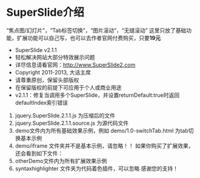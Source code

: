 # SuperSlide介绍
“焦点图/幻灯片”，“Tab标签切换”，“图片滚动”，“无缝滚动”
这里只放了基础功能，扩展功能可以自己写，也可以去作者官网付费购买，只要**19元**
* SuperSlide v2.1.1
* 轻松解决网站大部分特效展示问题
* 详尽信息请看官网：http://www.SuperSlide2.com
* Copyright 2011-2013, 大话主席
* 请尊重原创，保留头部版权
* 在保留版权的前提下可应用于个人或商业用途
* v2.1.1：修复当调用多个SuperSlide，并设置returnDefault:true时返回defaultIndex索引错误  

1. jquery.SuperSlide.2.1.1.js 为压缩后的文件 
2. jquery.SuperSlide.2.1.1.source.js 为源代码文件 
3. demo文件内为所有基础效果示例，例如 demo/1.0-switchTab.html 为tab切换基本示例 
4. demo/iframe 文件夹并不是基本示例，请忽略！！
如果你购买了扩展效果，还会看到如下文件：
5. otherDemo文件内为所有扩展效果示例 
6. syntaxhighlighter 文件夹为代码着色插件，可以忽略
感谢您的支持！
